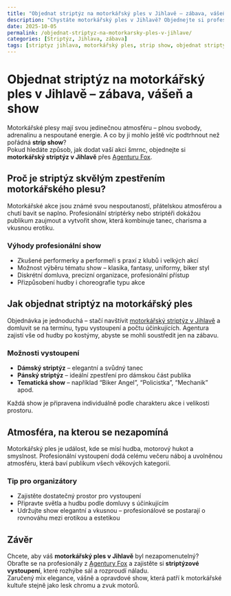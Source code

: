 ```yaml
---
title: "Objednat striptýz na motorkářský ples v Jihlavě – zábava, vášeň a show"
description: "Chystáte motorkářský ples v Jihlavě? Objednejte si profesionální striptýzové vystoupení, které dodá vaší akci jiskru a nezapomenutelnou atmosféru. Perfektní zábava pro odvážné publikum."
date: 2025-10-05
permalink: /objednat-striptyz-na-motorkarsky-ples-v-jihlave/
categories: [Striptýz, Jihlava, zábava]
tags: [striptyz jihlava, motorkářský ples, strip show, objednat striptýz, agentura fox]
---
```


# Objednat striptýz na motorkářský ples v Jihlavě – zábava, vášeň a show

Motorkářské plesy mají svou jedinečnou atmosféru – plnou svobody, adrenalinu a nespoutané energie. A co by ji mohlo ještě víc podtrhnout než pořádná **strip show**?  
Pokud hledáte způsob, jak dodat vaší akci šmrnc, objednejte si **motorkářský striptýz v Jihlavě** přes [Agenturu Fox](https://www.agenturafox.cz/striptyz-jihlava/).

## Proč je striptýz skvělým zpestřením motorkářského plesu?

Motorkářské akce jsou známé svou nespoutaností, přátelskou atmosférou a chutí bavit se naplno. Profesionální striptérky nebo striptéři dokážou publikum zaujmout a vytvořit show, která kombinuje tanec, charisma a vkusnou erotiku.

### Výhody profesionální show

- Zkušené performerky a performeři s praxí z klubů i velkých akcí  
- Možnost výběru tématu show – klasika, fantasy, uniformy, biker styl  
- Diskrétní domluva, precizní organizace, profesionální přístup  
- Přizpůsobení hudby i choreografie typu akce  

## Jak objednat striptýz na motorkářský ples

Objednávka je jednoduchá – stačí navštívit [motorkářský striptýz v Jihlavě](https://www.agenturafox.cz/striptyz-jihlava/) a domluvit se na termínu, typu vystoupení a počtu účinkujících. Agentura zajistí vše od hudby po kostýmy, abyste se mohli soustředit jen na zábavu.

### Možnosti vystoupení

- **Dámský striptýz** – elegantní a svůdný tanec  
- **Pánský striptýz** – ideální zpestření pro dámskou část publika  
- **Tematická show** – například “Biker Angel”, “Policistka”, “Mechanik” apod.  

Každá show je připravena individuálně podle charakteru akce i velikosti prostoru.

## Atmosféra, na kterou se nezapomíná

Motorkářský ples je událost, kde se mísí hudba, motorový hukot a smyslnost. Profesionální vystoupení dodá celému večeru náboj a uvolněnou atmosféru, která baví publikum všech věkových kategorií.

### Tip pro organizátory

- Zajistěte dostatečný prostor pro vystoupení  
- Připravte světla a hudbu podle domluvy s účinkujícím  
- Udržujte show elegantní a vkusnou – profesionálové se postarají o rovnováhu mezi erotikou a estetikou  

## Závěr

Chcete, aby váš **motorkářský ples v Jihlavě** byl nezapomenutelný?  
Obraťte se na profesionály z [Agentury Fox](https://www.agenturafox.cz/striptyz-jihlava/) a zajistěte si **striptýzové vystoupení**, které rozhýbe sál a rozproudí náladu.  
Zaručený mix elegance, vášně a opravdové show, která patří k motorkářské kultuře stejně jako lesk chromu a zvuk motorů.
